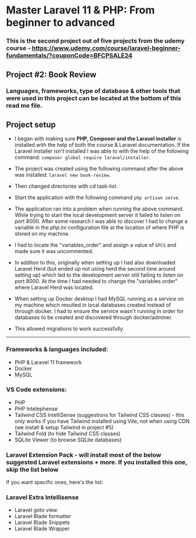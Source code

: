 # Master Laravel 11 & PHP: From beginner to advanced

### This is the second project out of five projects from the udemy course - https://www.udemy.com/course/laravel-beginner-fundamentals/?couponCode=BFCPSALE24

## Project #2: Book Review

### Languages, frameworks, type of database & other tools that were used in this project can be located at the bottom of this read me file.

## Project setup

-   I began with making sure **PHP, Composer and the Laravel installer** is installed with the help of both the course & Laravel documentation. If the Laravel installer isn't installed I was able to with the help of the following command: `composer global require laravel/installer`.
-   The project was created using the following command after the above was installed: `laravel new book-review`.
-   Then changed directories with cd task-list.

-   Start the application with the following command `php artisan serve`.

-   The application ran into a problem when running the above command. While trying to start the local development server it failed to listen on port 8000. After some research I was able to discover I had to change a variable in the _php.ini_ configuration file at the location of where PHP is stored on my machine.
-   I had to locate the "variables_order" and assign a value of `GPCS` and made sure it was uncommented.
-   In additon to this, originally when setting up I had also downloaded Laravel Herd (but ended up not using herd the second time around setting up) which led to the development server still failing to listen on port 8000. At the time I had needed to change the "variables order" where Laravel Herd was located.

-   When setting up Docker desktop I had MySQL running as a service on my machine which resulted in local databases created instead of through docker. I had to ensure the service wasn't running in order for databases to be created and discovered through docker/adminer.

-   This allowed migrations to work successfully.

---

### Frameworks & languages included:

-   PHP & Laravel 11 framework
-   Docker
-   MySQL

### VS Code extensions:

-   PHP
-   PHP Intelephense
-   Tailwind CSS IntelliSense (suggestions for Tailwind CSS classes) - this only works if you have Tailwind installed using Vite, not when using CDN (we install & setup Tailwind in project #5)
-   Tailwind Fold (to hide Tailwind CSS classes)
-   SQLite Viewer (to browse SQLite databases)

### Laravel Extension Pack - will install most of the below suggested Laravel extensions + more. If you installed this one, skip the list below

If you want specific ones, here's the list:

### Laravel Extra Intellisense

-   Laravel goto view
-   Laravel Blade formatter
-   Laravel Blade Snippets
-   Laravel Blade Wrapper
